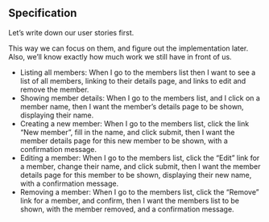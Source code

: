 ## Specification

Let’s write down our user stories first.

This way we can focus on them, and figure out the implementation later. Also, we’ll know exactly how much work we still have in front of us.

* Listing all members: When I go to the members list then I want to see a list of all members, linking to their details page, and links to edit and remove the member.
* Showing member details: When I go to the members list, and I click on a member name, then I want the member’s details page to be shown, displaying their name.
* Creating a new member: When I go to the members list, click the link “New member”, fill in the name, and click submit, then I want the member details page for this new member to be shown, with a confirmation message.
* Editing a member: When I go to the members list, click the “Edit” link for a member, change their name, and click submit, then I want the member details page for this member to be shown, displaying their new name, with a confirmation message.
* Removing a member: When I go to the members list, click the “Remove” link for a member, and confirm, then I want the members list to be shown, with the member removed, and a confirmation message.
